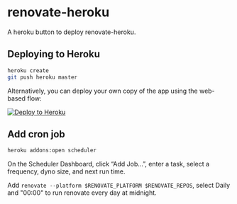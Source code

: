 # renovate-heroku

A heroku button to deploy renovate-heroku.

## Deploying to Heroku

```bash
heroku create
git push heroku master
```

Alternatively, you can deploy your own copy of the app using the web-based flow:

[![Deploy to Heroku](https://www.herokucdn.com/deploy/button.png)](https://heroku.com/deploy?template=https://github.com/eclass/renovate-heroku)


## Add cron job

```bash
heroku addons:open scheduler
```

On the Scheduler Dashboard, click “Add Job…”, enter a task, select a frequency, dyno size, and next run time.

Add `renovate --platform $RENOVATE_PLATFORM $RENOVATE_REPOS`, select Daily and "00:00" to run renovate every day at midnight.
